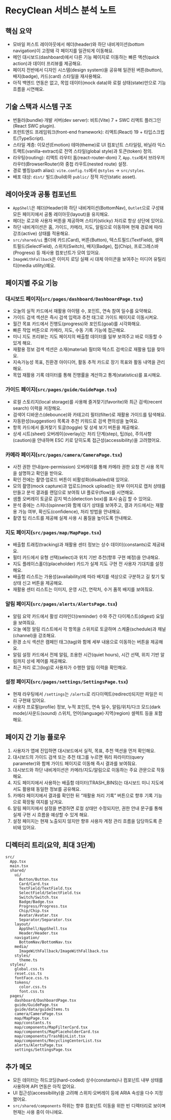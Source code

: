 # RecyClean 서비스 분석 노트

## 핵심 요약

- 모바일 퍼스트 레이아웃에서 헤더(header)와 하단 내비게이션(bottom navigation)이 고정돼 각 페이지를 일관되게 이동해요.
- 메인 대시보드(dashboard)에서 다른 기능 페이지로 이동하는 빠른 액션(quick action)과 데이터 프리뷰를 제공해요.
- 페이지 전반에서 디자인 시스템(design system)을 공유해 일관된 버튼(button), 배지(badge), 카드(card) 스타일을 재사용해요.
- 아직 백엔드 연동은 없고, 목업 데이터(mock data)와 로컬 상태(state)만으로 기능 흐름을 시연해요.

## 기술 스택과 시스템 구조

- 번들러(bundle)·개발 서버(dev server): 비트(Vite) 7 + SWC 리액트 플러그인(React SWC plugin).
- 프런트엔드 프레임워크(front-end framework): 리액트(React) 19 + 타입스크립트(TypeScript).
- 스타일 계층: 이모션(Emotion) 테마(theme)로 UI 컴포넌트 스타일링, 바닐라 익스트랙트(vanilla-extract)로 전역 스타일(global style)과 토큰(token) 정의.
- 라우팅(routing): 리액트 라우터 돔(react-router-dom) 7, `App.tsx`에서 브라우저 라우터(BrowserRouter)와 중첩 라우트(nested route) 설정.
- 경로 별칭(path alias): `vite.config.ts`에서 `@styles` → `src/styles`.
- 배포 대상: `dist/` 빌드(build)와 `public/` 정적 자산(static asset).

## 레이아웃과 공통 컴포넌트

- `AppShell`은 헤더(Header)와 하단 내비게이션(BottomNav), `Outlet`으로 구성돼 모든 페이지에서 공통 레이아웃(layout)을 유지해요.
- 헤더는 로고와 사용자 버튼을 제공하며 스티키(sticky) 처리로 항상 상단에 있어요.
- 하단 내비게이션은 홈, 가이드, 카메라, 지도, 알림으로 이동하며 현재 경로에 따라 강조(active) 상태를 적용해요.
- `src/shared/ui` 폴더에 카드(Card), 버튼(Button), 텍스트필드(TextField), 셀렉트필드(SelectField), 스위치(Switch), 배지(Badge), 칩(Chip), 프로그레스바(Progress) 등 재사용 컴포넌트가 모여 있어요.
- `ImageWithFallback`은 이미지 로딩 실패 시 대체 아이콘을 보여주는 미디어 유틸리티(media utility)예요.

## 페이지별 주요 기능

### 대시보드 페이지(`src/pages/dashboard/DashboardPage.tsx`)

- 오늘의 실적 카드에서 재활용 아이템 수, 포인트, 연속 참여 일수를 요약해요.
- 가이드 검색 섹션은 즉시 검색 입력과 추천 태그로 가이드 페이지로 이동시켜요.
- 월간 목표 카드에서 진행도(progress)와 포인트(goal)를 시각화해요.
- 빠른 작업 버튼으로 카메라, 지도, 수동 기록 기능에 접근해요.
- 미니 지도 프리뷰는 지도 페이지의 배출함 데이터를 일부 보여주고 바로 이동할 수 있게 해요.
- 재활용 정보 검색 섹션은 소재(material) 필터와 텍스트 검색으로 재활용 팁을 찾아요.
- 지속가능성 목표, 친환경 아이디어, 활동 추적 카드로 장기 목표와 활동 내역을 관리해요.
- 목업 재활용 기록 데이터를 통해 진행률을 계산하고 통계(statistics)를 표시해요.

### 가이드 페이지(`src/pages/guide/GuidePage.tsx`)

- 로컬 스토리지(local storage)를 사용해 즐겨찾기(favorite)와 최근 검색(recent search) 이력을 저장해요.
- 검색어 디바운스(debounce)와 카테고리 필터(filter)로 재활용 가이드를 탐색해요.
- 자동완성(suggestion) 목록과 추천 키워드로 검색 편의성을 높여요.
- 항목 카드에서 즐겨찾기 토글(toggle) 및 상세 보기 버튼을 제공해요.
- 상세 시트(sheet) 오버레이(overlay)는 처리 단계(step), 팁(tip), 주의사항(caution)을 안내하며 ESC 키로 닫히도록 접근성(accessibility)을 고려했어요.

### 카메라 페이지(`src/pages/camera/CameraPage.tsx`)

- 사전 권한 안내(pre-permission) 오버레이를 통해 카메라 권한 요청 전 사용 목적을 설명하고 확인을 받아요.
- 확인 전에는 촬영·업로드 버튼이 비활성화(disabled)돼 있어요.
- 모의 촬영(mock capture)과 업로드(mock upload)는 외부 이미지로 캡처 상태를 만들고 분석 결과를 랜덤으로 보여줘 UI 플로우(flow)를 시연해요.
- 샘플 오버레이 토글로 감지 박스(detection box)를 표시·숨김 할 수 있어요.
- 분석 중에는 스피너(spinner)와 함께 대기 상태를 보여주고, 결과 카드에서는 재활용 가능 여부, 확신도(confidence), 처리 방법을 안내해요.
- 촬영 팁 리스트를 제공해 실제 사용 시 품질을 높이도록 안내해요.

### 지도 페이지(`src/pages/map/MapPage.tsx`)

- 배출함 트래킹(tracking)과 재활용 센터 정보는 상수 데이터(constants)로 제공돼요.
- 필터 카드에서 유형 선택(select)과 위치 기반 추천(향후 구현 예정)을 안내해요.
- 지도 플레이스홀더(placeholder) 카드가 실제 지도 구현 전 사용자 기대치를 설정해요.
- 배출함 리스트는 가용성(availability)에 따라 배지를 색상으로 구분하고 길 찾기 및 상태 신고 버튼을 제공해요.
- 재활용 센터 리스트는 이미지, 운영 시간, 연락처, 수거 품목 배지를 보여줘요.

### 알림 페이지(`src/pages/alerts/AlertsPage.tsx`)

- 알림 요약 카드에서 활성 리마인더(reminder) 수와 주간 다이제스트(digest) 요일을 보여줘요.
- 오늘 예정 알림 리스트에서 각 항목을 스위치로 토글하며 스케줄(schedule)과 채널(channel)을 강조해요.
- 환경 소식 섹션은 캠페인 태그(tag)와 함께 세부 내용으로 이동하는 버튼을 제공해요.
- 알림 설정 카드에서 전체 알림, 조용한 시간(quiet hours), 시간 선택, 위치 기반 알림까지 상세 제어를 제공해요.
- 최근 처리 로그(log)로 사용자가 수행한 알림 이력을 확인해요.

### 설정 페이지(`src/pages/settings/SettingsPage.tsx`)

- 현재 라우팅에서 `/settings`는 `/alerts`로 리다이렉트(redirect)되지만 파일은 미리 구현돼 있어요.
- 사용자 프로필(profile) 정보, 누적 포인트, 연속 일수, 알림/위치/다크 모드(dark mode)/사운드(sound) 스위치, 언어(language)·지역(region) 셀렉트 등을 포함해요.

## 페이지 간 기능 플로우

1. 사용자가 앱에 진입하면 대시보드에서 실적, 목표, 추천 액션을 먼저 확인해요.
2. 대시보드의 가이드 검색 또는 추천 태그를 누르면 쿼리 파라미터(query parameter)와 함께 가이드 페이지로 이동해 즉시 결과를 보여줘요.
3. 대시보드와 하단 내비게이션은 카메라/지도/알림으로 이동하는 주요 관문으로 작동해요.
4. 지도 페이지에서 사용하는 배출함 데이터(TRASH_BINS)는 대시보드 미니 지도에서도 활용돼 동일한 정보를 공유해요.
5. 카메라 페이지에서 결과를 확인한 뒤 “재활용 처리 기록” 버튼으로 향후 기록 기능으로 확장될 여지를 남겨요.
6. 알림 페이지에서 설정을 변경하면 로컬 상태만 수정되지만, 권한 안내 문구를 통해 실제 구현 시 흐름을 예상할 수 있게 해요.
7. 설정 페이지는 현재 노출되지 않지만 향후 사용자 계정 관리 흐름을 담당하도록 준비돼 있어요.

## 디렉터리 트리(요약, 최대 3단계)

```text
src/
  App.tsx
  main.tsx
  shared/
    ui/
      Button/Button.tsx
      Card/Card.tsx
      TextField/TextField.tsx
      SelectField/SelectField.tsx
      Switch/Switch.tsx
      Badge/Badge.tsx
      Progress/Progress.tsx
      Chip/Chip.tsx
      Avatar/Avatar.tsx
      Separator/Separator.tsx
    layout/
      AppShell/AppShell.tsx
      Header/Header.tsx
    navigation/
      BottomNav/BottomNav.tsx
    media/
      ImageWithFallback/ImageWithFallback.tsx
    styles/
      theme.ts
  styles/
    global.css.ts
    reset.css.ts
    fontFace.css.ts
    tokens/
      color.css.ts
      font.css.ts
  pages/
    dashboard/DashboardPage.tsx
    guide/GuidePage.tsx
    guide/data/guideItems.ts
    camera/CameraPage.tsx
    map/MapPage.tsx
    map/constants.ts
    map/components/MapFilterCard.tsx
    map/components/MapPlaceholderCard.tsx
    map/components/TrashBinList.tsx
    map/components/RecyclingCenterList.tsx
    alerts/AlertsPage.tsx
    settings/SettingsPage.tsx
```

## 추가 메모

- 모든 데이터는 하드코딩(hard-coded) 상수(constants)나 컴포넌트 내부 상태를 사용하며 API 연동은 아직 없어요.
- UI 접근성(accessibility)을 고려해 스위치·오버레이 등에 ARIA 속성을 다수 지정했어요.
- `src/shared/components` 하위는 향후 컴포넌트 이동을 위한 빈 디렉터리로 보이며 현재는 사용 중이 아니에요.
